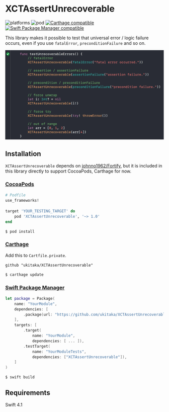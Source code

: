 # XCTAssertUnrecoverable

![platforms](https://img.shields.io/badge/platforms-iOS%20%7C%20macOS%20%7C%20tvOS%20%7C%20watchOS%20%7C%20Linux-333333.svg) ![pod](https://img.shields.io/cocoapods/v/XCTAssertUnrecoverable.svg) [![Carthage compatible](https://img.shields.io/badge/Carthage-compatible-4BC51D.svg?style=flat)](https://github.com/Carthage/Carthage) [![Swift Package Manager compatible](https://img.shields.io/badge/Swift%20Package%20Manager-compatible-brightgreen.svg)](https://github.com/apple/swift-package-manager)

This library makes it possible to test that universal error / logic failure occurs, even if you use `fatalError`, `preconditionFailure` and so on. 

<img src="Assets/image.png" />

## Installation

`XCTAssertUnrecoverable` depends on [johnno1962/Fortify](https://github.com/johnno1962/Fortify), but it is included in this library directly to support CocoaPods, Carthage for now.

### [CocoaPods](https://guides.cocoapods.org/using/using-cocoapods.html)

```ruby
# Podfile
use_frameworks!

target 'YOUR_TESTING_TARGET' do
    pod 'XCTAssertUnrecoverable', '~> 1.0'
end
```

```bash
$ pod install
```

### [Carthage](https://github.com/Carthage/Carthage)

Add this to `Cartfile.private`.

```
github "ukitaka/XCTAssertUnrecoverable"
```

```bash
$ carthage update
```

### [Swift Package Manager](https://github.com/apple/swift-package-manager)

```swift
let package = Package(
    name: "YourModule",
    dependencies: [
        .package(url: "https://github.com/ukitaka/XCTAssertUnrecoverable.git", "1.0.0")
    ],
    targets: [
        .target(
            name: "YourModule",
            dependencies: [ ... ]),
        .testTarget(
            name: "YourModuleTests",
            dependencies: ["XCTAssertUnrecoverable"]),
    ]
)
```

```
$ swift build
```


## Requirements

Swift 4.1

